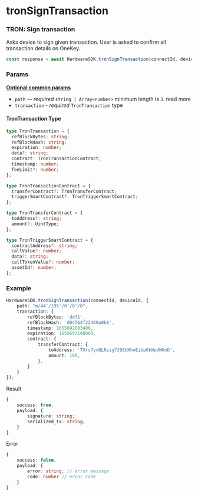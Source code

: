 # tronSignTransaction

### TRON: Sign transaction <a href="#cardano-sign-transaction" id="cardano-sign-transaction"></a>

Asks device to sign given transaction. User is asked to confirm all transaction details on OneKey.

```typescript
const response = await HardwareSDK.tronSignTransaction(connectId, deviceId, params)
```

### Params

****[**Optional common params**](../common-params.md)****

* `path` — _required_ `string | Array<number>` minimum length is `3`. read more
* `transaction` - _required_ `TronTransaction` type

#### TronTransaction Type

```typescript
type TronTransaction = {
  refBlockBytes: string;
  refBlockHash: string;
  expiration: number;
  data?: string;
  contract: TronTransactionContract;
  timestamp: number;
  feeLimit?: number;
};

type TronTransactionContract = {
  transferContract?: TronTransferContract;
  triggerSmartContract?: TronTriggerSmartContract;
};

type TronTransferContract = {
  toAddress?: string;
  amount?: UintType;
};

type TronTriggerSmartContract = {
  contractAddress?: string;
  callValue?: number;
  data?: string;
  callTokenValue?: number;
  assetId?: number;
};

```

### Example

```typescript
HardwareSDK.tronSignTransaction(connectId, deviceId, {
    path: "m/44'/195'/0'/0'/0",
    transaction: {
        refBlockBytes: 'ddf1',
        refBlockHash: 'd04764f22469a0b8',
        timestamp: 1655692083406,
        expiration: 1655692140000,
        contract: {
            transferContract: {
                toAddress: 'TXrs7yxQLNzig7J9EbKhoEiUp6kWpdWKnD',
                amount: 100,
            },
        }
    }
});
```

Result

```typescript
{
    success: true,
    payload: {
        signature: string;
        serialized_tx: string;
    }
}
```

Error

```typescript
{
    success: false,
    payload: {
        error: string, // error message
        code: number // error code
    }
}
```
